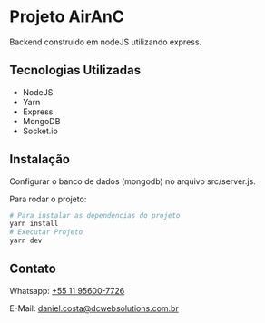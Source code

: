 # Projeto AirAnC

Backend construido em nodeJS utilizando express.

## Tecnologias Utilizadas

* NodeJS
* Yarn
* Express
* MongoDB
* Socket.io

## Instalação

Configurar o banco de dados (mongodb) no arquivo src/server.js.

Para rodar o projeto:

```bash
# Para instalar as dependencias do projeto
yarn install
# Executar Projeto
yarn dev
```

## Contato

Whatsapp: [+55 11 95600-7726](https://wa.me/5511956007726)

E-Mail: [daniel.costa@dcwebsolutions.com.br](mailto:daniel.costa@dcwebsolutions.com.br)
